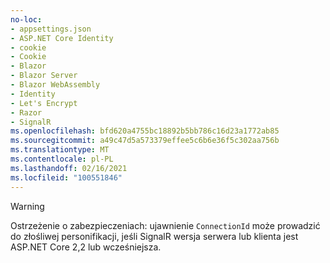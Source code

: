 ```yaml
---
no-loc:
- appsettings.json
- ASP.NET Core Identity
- cookie
- Cookie
- Blazor
- Blazor Server
- Blazor WebAssembly
- Identity
- Let's Encrypt
- Razor
- SignalR
ms.openlocfilehash: bfd620a4755bc18892b5bb786c16d23a1772ab85
ms.sourcegitcommit: a49c47d5a573379effee5c6b6e36f5c302aa756b
ms.translationtype: MT
ms.contentlocale: pl-PL
ms.lasthandoff: 02/16/2021
ms.locfileid: "100551846"
---
```

> [!WARNING]
> Ostrzeżenie o zabezpieczeniach: ujawnienie `ConnectionId` może prowadzić do złośliwej personifikacji, jeśli SignalR wersja serwera lub klienta jest ASP.NET Core 2,2 lub wcześniejsza.
